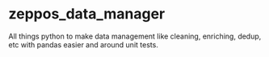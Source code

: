 # zeppos_data_manager
All things python to make data management like cleaning, enriching, dedup, etc with pandas easier and around unit tests.
